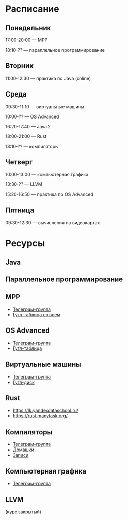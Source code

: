 # Расписание

## Понедельник

17:00-20:00 — MPP

18:10-?? — параллельное программирование

## Вторник

11:00-12:30 — практика по Java (online)

<!-- 11:40-13:10 — практика по OS Advanced -->

## Среда

09:30-11:10 — виртуальные машины

10:00-?? — OS Advanced

16:20-17:40 — Java 2

18:00-21:00 — Rust

18:10-?? — компиляторы

## Четверг

10:00-13:00 — компьютерная графика

13:30-?? — LLVM

15:20-16:50 — практика по OS Advanced

## Пятница

09:30-12:30 — вычисления на видеокартах

# Ресурсы

## Java

## Параллельное программирование

## MPP

- [Телеграм-группа](https://t.me/+MBKRz7TJzC5kMDli)
- [Гугл-таблица со всем](https://docs.google.com/spreadsheets/d/1csu4hOf3wiFRKrqwZ0foFZr8QXAqbIC7JM-I0DOF4LM/edit)

## OS Advanced

- [Телеграм-группа](https://t.me/c/1809592365)
- [Гугл-таблица](https://docs.google.com/spreadsheets/d/1qmtpEDTlYyYaZ_atwmjqZVhTRsWbAVVYLIS-ovje1wo/edit#gid=0)

## Виртуальные машины

- [Телеграм-группа](https://t.me/+QVZXq6kZ8xg0NTdi)
- [Гугл-диск](https://drive.google.com/drive/folders/15tw5nbgBQ-r-rhMXYptkuOrAF3mJsFLs)

## Rust

- https://lk.yandexdataschool.ru/
- https://rust.manytask.org/

## Компиляторы

- [Телеграм-группа](https://t.me/+DakAKKikgrA1Y2Fi)
- [Домашки](https://github.com/PLTools/Lama)
- [Записи](https://drive.google.com/drive/folders/1oK5yDfk1CQrGRiONCnrxFdPwmRYo3PMX)

## Компьютерная графика

- [Телеграм-группа](https://t.me/+MCQH6zmIU50xZmJi)

## LLVM

(курс закрытый)
